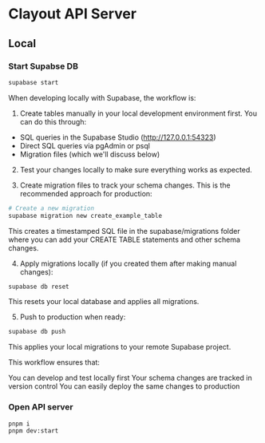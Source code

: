 # Clayout API Server

## Local

### Start Supabse DB

```sh
supabase start
```

When developing locally with Supabase, the workflow is:

1. Create tables manually in your local development environment first. You can do this through:

- SQL queries in the Supabase Studio (http://127.0.0.1:54323)
- Direct SQL queries via pgAdmin or psql
- Migration files (which we'll discuss below)

2. Test your changes locally to make sure everything works as expected.

3. Create migration files to track your schema changes. This is the recommended approach for production:

```sh
# Create a new migration
supabase migration new create_example_table
```

This creates a timestamped SQL file in the supabase/migrations folder where you can add your CREATE TABLE statements and other schema changes.

4. Apply migrations locally (if you created them after making manual changes):

```sh
supabase db reset
```

This resets your local database and applies all migrations.

5. Push to production when ready:

```sh
supabase db push
```

This applies your local migrations to your remote Supabase project.

This workflow ensures that:

You can develop and test locally first
Your schema changes are tracked in version control
You can easily deploy the same changes to production

### Open API server

```sh
pnpm i
pnpm dev:start
```
